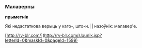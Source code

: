 ### Малаверны
**прыметнік**

Які недастаткова верыць у каго-, што-н. || назоўнік: малавер'е.

<a rel="author">[http://rv-blr.com/](http://rv-blr.com/slounik.jsp?letterId=0&maskId=0&pageId=1599)</a>
